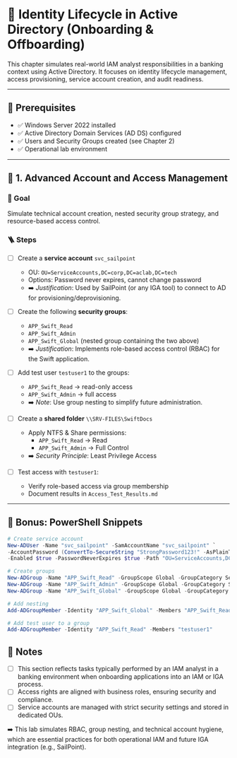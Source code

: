 # 💼 Identity Lifecycle in Active Directory (Onboarding & Offboarding)

This chapter simulates real-world IAM analyst responsibilities in a banking context using Active Directory. It focuses on identity lifecycle management, access provisioning, service account creation, and audit readiness.

---

## 🧱 Prerequisites

- ✅ Windows Server 2022 installed  
- ✅ Active Directory Domain Services (AD DS) configured  
- ✅ Users and Security Groups created (see Chapter 2)  
- ✅ Operational lab environment  

---

## 🔐 1. Advanced Account and Access Management

### 🎯 Goal  
Simulate technical account creation, nested security group strategy, and resource-based access control.

### 🪜 Steps

- [ ] Create a **service account** `svc_sailpoint`  
  - OU: `OU=ServiceAccounts,DC=corp,DC=aclab,DC=tech`  
  - Options: Password never expires, cannot change password  
  - ➡️ *Justification*: Used by SailPoint (or any IGA tool) to connect to AD for provisioning/deprovisioning.

- [ ] Create the following **security groups**:  
  - `APP_Swift_Read`  
  - `APP_Swift_Admin`  
  - `APP_Swift_Global` (nested group containing the two above)  
  - ➡️ *Justification*: Implements role-based access control (RBAC) for the Swift application.

- [ ] Add test user `testuser1` to the groups:  
  - `APP_Swift_Read` → read-only access  
  - `APP_Swift_Admin` → full access  
  - ➡️ *Note*: Use group nesting to simplify future administration.

- [ ] Create a **shared folder** `\\SRV-FILES\SwiftDocs`  
  - Apply NTFS & Share permissions:  
    - `APP_Swift_Read` → Read  
    - `APP_Swift_Admin` → Full Control  
  - ➡️ *Security Principle*: Least Privilege Access

- [ ] Test access with `testuser1`:  
  - Verify role-based access via group membership  
  - Document results in `Access_Test_Results.md`

---

## 🧰 Bonus: PowerShell Snippets

```powershell
# Create service account
New-ADUser -Name "svc_sailpoint" -SamAccountName "svc_sailpoint" `
-AccountPassword (ConvertTo-SecureString "StrongPassword123!" -AsPlainText -Force) `
-Enabled $true -PasswordNeverExpires $true -Path "OU=ServiceAccounts,DC=corp,DC=aclab,DC=tech"

# Create groups
New-ADGroup -Name "APP_Swift_Read" -GroupScope Global -GroupCategory Security -Path "OU=Groups,DC=corp,DC=aclab,DC=tech"
New-ADGroup -Name "APP_Swift_Admin" -GroupScope Global -GroupCategory Security -Path "OU=Groups,DC=corp,DC=aclab,DC=tech"
New-ADGroup -Name "APP_Swift_Global" -GroupScope Global -GroupCategory Security -Path "OU=Groups,DC=corp,DC=aclab,DC=tech"

# Add nesting
Add-ADGroupMember -Identity "APP_Swift_Global" -Members "APP_Swift_Read","APP_Swift_Admin"

# Add test user to a group
Add-ADGroupMember -Identity "APP_Swift_Read" -Members "testuser1"
```

## 📌 Notes
- [ ] This section reflects tasks typically performed by an IAM analyst in a banking environment when onboarding applications into an IAM or IGA process.
- [ ] Access rights are aligned with business roles, ensuring security and compliance.
- [ ] Service accounts are managed with strict security settings and stored in dedicated OUs.

➡️ This lab simulates RBAC, group nesting, and technical account hygiene, which are essential practices for both operational IAM and future IGA integration (e.g., SailPoint).
